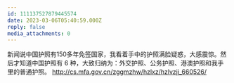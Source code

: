 ```yaml
---
id: 111137527879445574
date: 2023-03-06T05:40:59.000Z
reply: false
media_attachments: 0
---
```


新闻说中国护照有150多年免签国家，我看着手中的护照满脸疑惑，大感震惊。然后才知道中国护照有 6 种，大致归纳为：外交护照、公务护照、港澳护照和我手里的普通护照。 http://cs.mfa.gov.cn/zggmzhw/hzlxz/hzlvzjj_660526/ 

